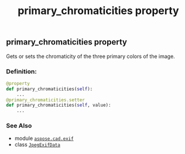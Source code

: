 ﻿---
title: primary_chromaticities property
second_title: Aspose.CAD for Python via .NET API References
description: 
type: docs
weight: 1040
url: /python-net/aspose.cad.exif/jpegexifdata/primary_chromaticities/
is_root: false
---

## primary_chromaticities property


Gets or sets the chromaticity of the three primary colors of the image.
### Definition:
```python
@property
def primary_chromaticities(self):
    ...
@primary_chromaticities.setter
def primary_chromaticities(self, value):
    ...
```

### See Also
* module [`aspose.cad.exif`](../../)
* class [`JpegExifData`](/cad/python-net/aspose.cad.exif/jpegexifdata)
